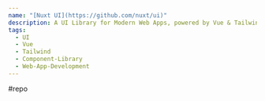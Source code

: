 ```yaml
---
name: "[Nuxt UI](https://github.com/nuxt/ui)"
description: A UI Library for Modern Web Apps, powered by Vue & TailwindCSS.
tags:
  - UI
  - Vue
  - Tailwind
  - Component-Library
  - Web-App-Development
---
```

#repo